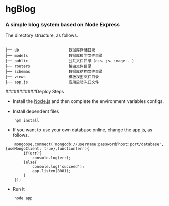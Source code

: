 
# hgBlog
### A simple blog system based on Node Express

The directory structure, as follows.

```directory

├── db                      数据库存储目录
├── models                  数据库模型文件目录
├── public                  公共文件目录（css、js、image...）
├── routers                 路由文件目录
├── schemas                 数据库结构文件目录
├── views                   模板视图文件目录
├── app.js                  应用启动入口文件

```


###########Deploy Steps

- Install the [Node.js](https://nodejs.org/zh-cn) and then complete the environment variables configs.

- Install dependent files
```
    npm install
``` 
- If you want to use your own database online, change the app.js, as follows.
``` node
    mongoose.connect('mongodb://username:password@host:port/database',{useMongoClient: true},function(err){
        if(err){
            console.log(err);
        }else{
            console.log('succeed');
            app.listen(8081);
        }
    });
```

- Run it
```
    node app
```
